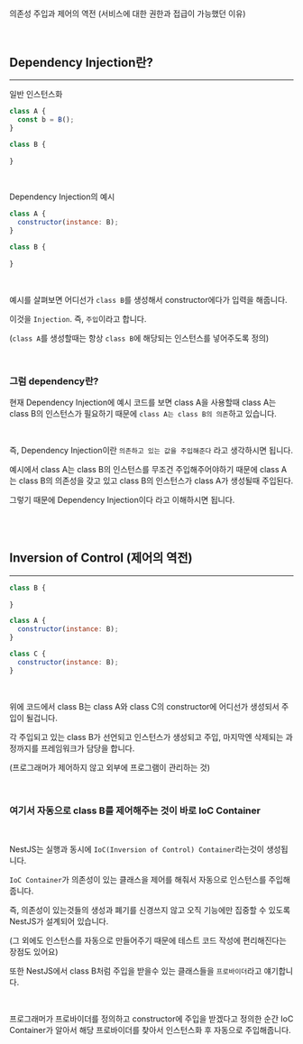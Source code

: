 
## 
의존성 주입과 제어의 역전 (서비스에 대한 권한과 접급이 가능했던 이유)

<br>


## Dependency Injection란?
<hr>

일반 인스턴스화
```javascript
class A {
  const b = B();
}

class B {
  
}
```
<br>

Dependency Injection의 예시
```javascript
class A {
  constructor(instance: B);
}

class B {
  
}
```
<br>

예시를 살펴보면 어디선가 `class B`를 생성해서 constructor에다가 입력을 해줍니다.

이것을 `Injection`. 즉, `주입`이라고 합니다.

(`class A`를 생성할때는 항상 `class B`에 해당되는 인스턴스를 넣어주도록 정의)


<br>

### 그럼 dependency란?

현재 Dependency Injection에 예시 코드를 보면 class A을 사용할때 class A는 class B의 인스턴스가 필요하기 때문에 `class A는 class B의 의존`하고 있습니다.

<br>

즉, Dependency Injection이란 `의존하고 있는 값을 주입해준다` 라고 생각하시면 됩니다.

예시에서 class A는 class B의 인스턴스를 무조건 주입해주어야하기 때문에 class A는 class B의 의존성을 갖고 있고 class B의 인스턴스가 class A가 생성될때 주입된다.

그렇기 때문에 Dependency Injection이다 라고 이해하시면 됩니다.


<br>
<br>

## Inversion of Control (제어의 역전)
<hr>


```javascript
class B {
  
}

class A {
  constructor(instance: B);
}

class C {
  constructor(instance: B);
}
```
<br>

위에 코드에서 class B는 class A와 class C의 constructor에 어디선가 생성되서 주입이 될겁니다.

각 주입되고 있는 class B가 선언되고 인스턴스가 생성되고 주입, 마지막엔 삭제되는 과정까지를 프레임워크가 담당을 합니다.

(프로그래머가 제어하지 않고 외부에 프로그램이 관리하는 것)

<br>

### 여기서 자동으로 class B를 제어해주는 것이 바로 IoC Container

<br>

NestJS는 실행과 동시에 `IoC(Inversion of Control) Container`라는것이 생성됩니다.

`IoC Container`가 의존성이 있는 클래스을 제어를 해줘서 자동으로 인스턴스를 주입해줍니다.

즉, 의존성이 있는것들의 생성과 폐기를 신경쓰지 않고 오직 기능에만 집중할 수 있도록 NestJS가 설계되어 있습니다.

(그 외에도 인스턴스를 자동으로 만들어주기 때문에 테스트 코드 작성에 편리해진다는 장점도 있어요)

또한 NestJS에서 class B처럼 주입을 받을수 있는 클래스들을 `프로바이더`라고 얘기합니다.

<br>

프로그래머가 프로바이더를 정의하고 constructor에 주입을 받겠다고 정의한 순간 IoC Container가 알아서 해당 프로바이더를 찾아서 인스턴스화 후 자동으로 주입해줍니다.

